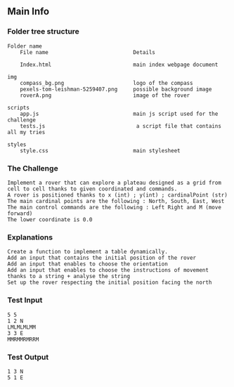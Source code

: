 ## Main Info

### Folder tree structure

    Folder name
        File name                           Details

        Index.html                          main index webpage document

    img
        compass_bg.png                      logo of the compass
        pexels-tom-leishman-5259407.png     possible background image
        roverA.png                          image of the rover

    scripts
        app.js                              main js script used for the challenge
        tests.js                             a script file that contains all my tries

    styles
        style.css                           main stylesheet

### The Challenge

    Implement a rover that can explore a plateau designed as a grid from cell to cell thanks to given coordinated and commands.
    A rover is positioned thanks to x (int) ; y(int) ; cardinalPoint (str)
    The main cardinal points are the following : North, South, East, West
    The main control commands are the following : Left Right and M (move forward)
    The lower coordinate is 0.0

### Explanations

    Create a function to implement a table dynamically.
    Add an input that contains the initial position of the rover
    Add an input that enables to choose the orientation
    Add an input that enables to choose the instructions of movement thanks to a string + analyse the string
    Set up the rover respecting the initial position facing the north

### Test Input
    5 5
    1 2 N
    LMLMLMLMM
    3 3 E
    MMRMMRMRRM

### Test Output
    1 3 N
    5 1 E
